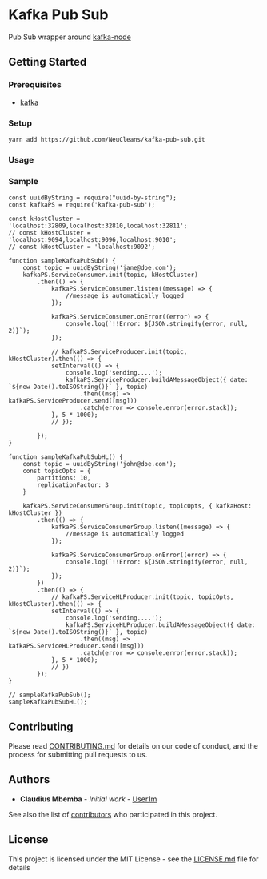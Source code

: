 # Kafka Pub Sub


Pub Sub wrapper around [kafka-node](https://github.com/SOHU-Co/kafka-node)

## Getting Started


### Prerequisites

* [kafka](https://github.com/NeuCleans/kafka-docker/tree/pub-sub)

### Setup

`yarn add https://github.com/NeuCleans/kafka-pub-sub.git`


### Usage

### Sample
```
const uuidByString = require("uuid-by-string");
const kafkaPS = require('kafka-pub-sub');

const kHostCluster = 'localhost:32809,localhost:32810,localhost:32811';
// const kHostCluster = 'localhost:9094,localhost:9096,localhost:9010';
// const kHostCluster = 'localhost:9092';

function sampleKafkaPubSub() {
    const topic = uuidByString('jane@doe.com');
    kafkaPS.ServiceConsumer.init(topic, kHostCluster)
        .then(() => {
            kafkaPS.ServiceConsumer.listen((message) => {
                //message is automatically logged
            });

            kafkaPS.ServiceConsumer.onError((error) => {
                console.log(`!!Error: ${JSON.stringify(error, null, 2)}`);
            });

            // kafkaPS.ServiceProducer.init(topic, kHostCluster).then(() => {
            setInterval(() => {
                console.log('sending....');
                kafkaPS.ServiceProducer.buildAMessageObject({ date: `${new Date().toISOString()}` }, topic)
                    .then((msg) => kafkaPS.ServiceProducer.send([msg]))
                    .catch(error => console.error(error.stack));
            }, 5 * 1000);
            // });

        });
}

function sampleKafkaPubSubHL() {
    const topic = uuidByString('john@doe.com');
    const topicOpts = {
        partitions: 10,
        replicationFactor: 3
    }

    kafkaPS.ServiceConsumerGroup.init(topic, topicOpts, { kafkaHost: kHostCluster })
        .then(() => {
            kafkaPS.ServiceConsumerGroup.listen((message) => {
                //message is automatically logged
            });

            kafkaPS.ServiceConsumerGroup.onError((error) => {
                console.log(`!!Error: ${JSON.stringify(error, null, 2)}`);
            });
        })
        .then(() => {
            // kafkaPS.ServiceHLProducer.init(topic, topicOpts, kHostCluster).then(() => {
            setInterval(() => {
                console.log('sending....');
                kafkaPS.ServiceHLProducer.buildAMessageObject({ date: `${new Date().toISOString()}` }, topic)
                    .then((msg) => kafkaPS.ServiceHLProducer.send([msg]))
                    .catch(error => console.error(error.stack));
            }, 5 * 1000);
            // })
        });
}

// sampleKafkaPubSub();
sampleKafkaPubSubHL();
```

## Contributing

Please read [CONTRIBUTING.md](https://gist.github.com/PurpleBooth/b24679402957c63ec426) for details on our code of conduct, and the process for submitting pull requests to us.


## Authors

* **Claudius Mbemba** - *Initial work* - [User1m](https://github.com/User1m)

See also the list of [contributors](https://github.com/NeuCleans/kafka-pub-sub/contributors) who participated in this project.

## License

This project is licensed under the MIT License - see the [LICENSE.md](LICENSE.md) file for details

